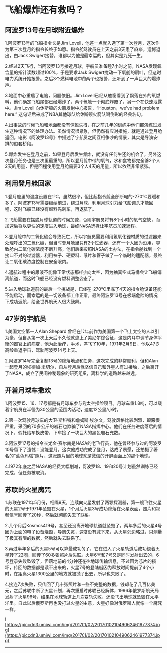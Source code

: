 # 飞船爆炸还有救吗？

## 阿波罗13号在月球附近爆炸

1.阿波罗13号的飞船指令长是Jim Lovell，他差一点就入选了第一次登月，这次作为第三次登月的指令长终于如愿。指令舱驾驶员在上天之前3天患了麻疹，遗憾退出，由Jack Swigert接替，谁都以为他是最幸运的，但其实是九死一生。

2.经过2天飞行，当阿波罗13号接近月球，宇航员准备睡7小时之前，NASA发现氧含量的指针读数超过100%，于是要求Jack Swigert搅动一下氧舱的扇叶，但这时电力系统开始报警。之后3个燃料电池中的两个也报警，还听到了一声巨大的爆炸声。

3.地面中心重启了电脑，问题依旧。Jim Lovell已经从舷窗看到了飘落在外的氧燃料，他们确定飞船尾部已经爆炸了，两个氧舱一个彻底炸废了，另一个在快速泄露中。Jim Lovell 向休斯顿的火箭发射中心报告，“Houston，we’ve had problem here.” 这句话后来成了NBA其他球队给休斯顿火箭队喝倒彩的经典名句。

4.出事故的时候飞船和地面都没有惊慌失措，在之前几年的训练中他们都演练过发生这种情况下的处理办法。虽然情况很紧急，但仍然有应对措施，就是通过登月舱返回。电影《阿波罗13号》中描述了宇航员之间互相争吵的情景，其实是导演安排的俗套桥段。

5.爆炸发生在登月之前，如果登月后发生爆炸，就没有任何生还的机会了，另外这次登月任务也是三次里最重的，所以登月舱中带的氧气，水和食物都完全够2个人2天的用量，但是回程使用登月舱需要3个人4天的用量，所以依然非常紧张。

## 利用登月舱回家

1.登月舱里的温度设置在1℃，虽然很冷，但比起指令舱全部断电的-270℃要暖和多了。阿波罗13号需要继续前进，绕过月球，利用月球引力给飞船调头才能回程，这时飞船已经没有燃料先刹车，再返航了。

2.飞船需要在摆脱月球轨道的时候加速，否则宇航员将有8个小时的氧气空缺，而加速后将以更快的速度进入地球，最终NASA选择让宇航员加速返程。

3.登月舱中的二氧化碳会导致死亡，所以宇航员需要利用氢氧化锂材质的过滤器来处理呼出的二氧化碳，但当时登月舱里只有2个过滤器，还有一个人因为没用，导致舱内二氧化碳浓度不断升高，他们后来按照NASA的土办法，在指令舱找到一个接口不对的过滤器，利用袜子、硬塑料、纸片和管子做了一个临时的适配器，最终让二氧化碳浓度控制在安全限内。

4.返航过程中的尿液不能像正常状态那样排向太空，因为抽真空式马桶会让飞船偏离航道，而这时飞船已经没有燃料调整姿态了。

5.进入地球轨道前的最后一个挑战是，已经在-270℃里冻了4天的指令舱设备还能不能启动，而幸运的是一切设备都工作正常。最终阿波罗13号在极端危险的情况下成功返航，给全世界航天人很大鼓舞。

## 47岁的宇航员

1.美国太空第一人Alan Shepard 曾经在12年前作为美国第一个飞上太空的人以引为豪，但自从第一次上天后不久他就患上了美尼尔综合征，这是内耳中调节身体平衡的器官上的病变，他为此治疗，手术，停飞了10年，1971年2月9日，他以47岁高龄重返宇宙，驾驶阿波罗14号上天。

2.阿波罗14号完全复制13号的降落地点和任务，这次完成的非常顺利，但和Alan一起登月的埃德加·米切尔，自从登月后就坚信自己和外星人有过接触，之后离开了NASA，成立了民间神秘现象的研究组织，离科学的道路越来越远。

## 开着月球车撒欢

1.阿波罗15、16、17号都是有月球车参与的太空探险项目。月球车重1.8吨，可以载着宇航员在半径为30公里的范围内活动，速度12公里/小时。

2.第一次驾驶月球车的大卫·斯科特和詹姆斯·埃尔文，驾驶风格比较剧烈，颠簸很严重，采回的70多公斤的岩石也欺骗了NASA指挥中心。他们在任务进度落后的情况下，假托给车换皮带，下车捡了一块巨大的黑色岩石充数。

3.阿波罗17号的指令长尤金·赛尔南是NASA的老飞行员，他在曾经参与过的阿波罗10号留下了遗憾：没能登月。这次他成功完成了登月，达成了夙愿，还拍摄了著名的“蓝色玛瑙”照片，这张照片里的地球就是微信的开屏画面上的那个地球。

4.1972年底之后NASA的经费大幅削减，阿波罗18、19和20号计划虽然训练已经完成，但任务被取消。

## 苏联的火星魔咒

1.苏联在1971年5月份，相隔9天，连续向火星发射了两颗探测器，第一艘飞往火星的火星2号于1971年坠毁在火星，1个月后火星3号成功降落在火星表面，照片和视频信号回传了20秒，然后就彻底失去了联系。

2.几个月后Kosmos419号，甚至还没离开地球轨道就坠毁了，两年多后的火星4号因为上面的电子设备烧毁，导航失灵，速度没有减下来，从火星旁边略过，只测量了极其有限的数据，然后就失去联系了。

3.再过半年多后的火星5号可以算最成功的了，它在进入了火星轨道后成功绕着火星转了22圈，回传了60多张照片后失联。火星6号和7号又是同时发射出去的，6号登录失败坠毁了，但落地前的4分钟还在往地球传输信息，不过因为芯片的损坏，传回的数据都是读不出来的，火星7号的登陆艇因为释放时间提前了4个小时，在距离火星1300公里的地方就被抛了出去，所以也失败了。

4.接连7次失败，只传回了几十张照片和一些不完整的数据，钱却花了几百亿美元，之后苏联中断了火星计划，再次重启时苏联已经解体，1996年俄罗斯航天局发射了火星96号，结果在地球轨道上几次变轨失败，还没飞出地球就坠毁在太平洋里。自此以后俄罗斯再也没打过火星的主意，火星好像对俄罗斯人就像一个魔咒一样。

![https://piccdn3.umiwi.com/img/201701/02/201701021049062461977374.jpg](https://piccdn3.umiwi.com/img/201701/02/201701021049062461977374.jpg)

---
